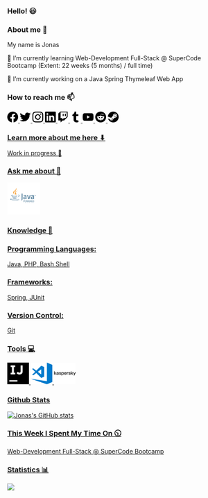 ### Hello! :smiley:

### About me 👋
My name is Jonas

🌱 I’m currently learning Web-Development Full-Stack @ SuperCode Bootcamp (Extent: 22 weeks (5 months) / full time)

🔭 I’m currently working on a Java Spring Thymeleaf Web App

### How to reach me 📫

<a href="https://www.facebook.com/JonasErmertBLB/"><img src="facebook.svg" alt="facebook" width="25"/>
<a href="https://twitter.com/JonasErmert"><img src="twitter.svg" alt="twitter" width="25"/>
<a href="https://www.instagram.com/ermert.jonas/"><img src="instagram.svg" alt="instagram" width="25"/> 
<a href="https://www.linkedin.com/in/jonas-ermert-b5266b182/"><img src="linkedin.svg" alt="linkedin" width="25"/>
<a href="https://www.twitch.tv/jonasermert"><img src="twitch.svg" alt="twitch" width="25"/>
<a href="https://www.tumblr.com/blog/jonasermert"><img src="tumblr.svg" alt="tumblr" width="25"/>
<a href="https://www.youtube.com/channel/UCJZhignMtLcP6F_HcSH_ZWA"><img src="youtube.svg" alt="youtube" width="25"/>
<a href="https://www.reddit.com"><img src="reddit.svg" alt="reddit" width="25"/>
<a href="https://steamcommunity.com/id/JonasErmert/"><img src="steam.svg" alt="steam" width="25"/>

### Learn more about me here ⬇
Work in progress :construction_worker:

### Ask me about 💬
<img src="java.png" alt="java" width="75"/>

### Knowledge 🚀

### Programming Languages:
Java, PHP, Bash Shell

### Frameworks:
Spring, JUnit

### Version Control: 
Git

### Tools :computer:
<img src="intellijidea.svg" alt="intellijidea" width="50"/>
<img src="visual-studio-code.png" alt="visual-studio-code" width="50"/>
<img src="kaspersky.svg" alt="kaspersky" width="50"/>

### Github Stats
![Jonas's GitHub stats](https://github-readme-stats.vercel.app/api?username=jonasermert&show_icons=true&theme=default)


### This Week I Spent My Time On :clock1030:
Web-Development Full-Stack @ SuperCode Bootcamp

### Statistics :bar_chart:
<a href="https://hits.seeyoufarm.com"><img src="https://hits.seeyoufarm.com/api/count/incr/badge.svg?url=https%3A%2F%2Fgithub.com%2Fjonasermert%2Fhit-counter&count_bg=%2379C83D&title_bg=%23555555&icon=reverbnation.svg&icon_color=%23E7E7E7&title=Visitors&edge_flat=false"/></a>















<!--
**jonasermert/jonasermert** is a ✨ _special_ ✨ repository because its `README.md` (this file) appears on your GitHub profile.

Here are some ideas to get you started:

- 🔭 I’m currently working on ...
- 🌱 I’m currently learning ...
- 👯 I’m looking to collaborate on ...
- 🤔 I’m looking for help with ...
- 💬 Ask me about ...
- 📫 How to reach me: ...
- 😄 Pronouns: ...
- ⚡ Fun fact: ...
-->
